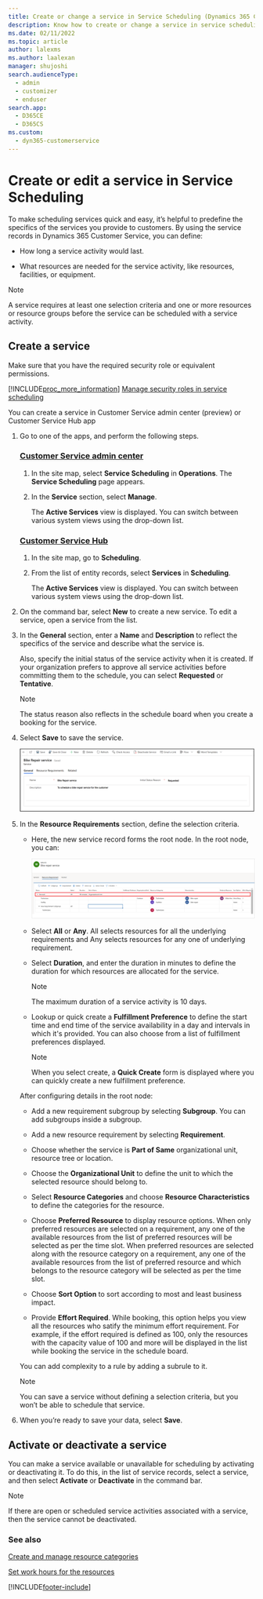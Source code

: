 ```yaml
---
title: Create or change a service in Service Scheduling (Dynamics 365 Customer Service) | MicrosoftDocs
description: Know how to create or change a service in service scheduling in Dynamics 365 Customer Service
ms.date: 02/11/2022
ms.topic: article
author: lalexms
ms.author: laalexan
manager: shujoshi
search.audienceType: 
  - admin
  - customizer
  - enduser
search.app: 
  - D365CE
  - D365CS
ms.custom: 
  - dyn365-customerservice
---
```


# Create or edit a service in Service Scheduling

To make scheduling services quick and easy, it’s helpful to predefine the specifics of the services you provide to customers. By using the service records in Dynamics 365 Customer Service, you can define:  
  
-   How long a service activity would last.
  
-   What resources are needed for the service activity, like resources, facilities, or equipment.
  
> [!NOTE]
> A service requires at least one selection criteria and one or more resources or resource groups before the service can be scheduled with a service activity.

## Create a service
  
Make sure that you have the required security role or equivalent permissions. 

[!INCLUDE[proc_more_information](../includes/proc-more-information.md)] [Manage security roles in service scheduling](manage-security-roles.md)

You can create a service in Customer Service admin center (preview) or Customer Service Hub app

1. Go to one of the apps, and perform the following steps.

   ### [Customer Service admin center](#tab/customerserviceadmincenter)

    1. In the site map, select **Service Scheduling** in **Operations**. The **Service Scheduling** page appears.
    2. In the **Service** section, select **Manage**.
        
        The **Active Services** view is displayed. You can switch between various system views using the drop-down list.  

   ### [Customer Service Hub](#tab/customerservicehub)

    1. In the site map, go to **Scheduling**.
    2. From the list of entity records, select **Services** in **Scheduling**.
       
       The **Active Services** view is displayed. You can switch between various system views using the drop-down list.

2. On the command bar, select **New** to create a new service. To edit a service, open a service from the list.  
  
3. In the **General** section, enter a **Name** and **Description** to reflect the specifics of the service and describe what the service is. </br>

   Also, specify the initial status of the service activity when it is created. If your organization prefers to approve all service activities before committing them to the schedule, you can select **Requested** or **Tentative**.

   > [!NOTE]
   > The status reason also reflects in the schedule board when you create a booking for the service.

4. Select **Save** to save the service.

   ![Create a service.](media/service_cs_activity.png)

5. In the **Resource Requirements** section, define the selection criteria.

    - Here, the new service record forms the root node. In the root node, you can:

      ![Resource requirement.](media/resource-requirement-csh.png)

     - Select **All** or **Any**. All selects resources for all the underlying requirements and Any selects resources for any one of underlying requirement.

     - Select **Duration**, and enter the duration in minutes to define the duration for which resources are allocated for the service. 

        > [!NOTE]
        > The maximum duration of a service activity is 10 days.

     - Lookup or quick create a **Fulfillment Preference** to define the start time and end time of the service availability in a day and intervals in which it's provided. You can also choose from a list of fulfillment preferences displayed. 
        > [!NOTE]
        > When you select create, a **Quick Create** form is displayed where you can quickly create a new fulfillment preference.

     After configuring details in the root node: </br>
        
    - Add a new requirement subgroup by selecting **Subgroup**. You can add subgroups inside a subgroup.
    - Add a new resource requirement by selecting **Requirement**. 

   - Choose whether the service is **Part of Same** organizational unit, resource tree or location.
  
   - Choose the **Organizational Unit** to define the unit to which the selected resource should belong to.
   - Select **Resource Categories**  and choose **Resource Characteristics** to define the categories for the resource.
   - Choose **Preferred Resource** to display resource options. When only preferred resources are selected on a requirement, any one of the available resources from the list of preferred resources will be selected as per the time slot. When preferred resources are selected along with the resource category on a requirement, any one of the available resources from the list of preferred resource and which belongs to the resource category will be selected as per the time slot.
   - Choose **Sort Option** to sort according to most and least business impact.
   - Provide **Effort Required**. While booking, this option helps you view all the resources who satify the minimum effort requirement. For example, if the effort required is defined as 100, only the resources with the capacity value of 100 and more will be displayed in the list while booking the service in the schedule board.

   You can add complexity to a rule by adding a subrule to it.  
   > [!NOTE]
   >  You can save a service without defining a selection criteria, but you won’t be able to schedule that service.   

7.  When you’re ready to save your data, select **Save**.  
  
## Activate or deactivate a service  
 You can make a service available or unavailable for scheduling by activating or deactivating it. To do this, in the list of service records, select a service, and then select **Activate** or **Deactivate** in the command bar.  

> [!NOTE]
> If there are open or scheduled service activities associated with a service, then the service cannot be deactivated.
  
### See also  

[Create and manage resource categories](resource-categories-service-scheduling.md)
 
[Set work hours for the resources](resources-service-scheduling.md#set-work-hours-for-the-resources)


[!INCLUDE[footer-include](../includes/footer-banner.md)]
